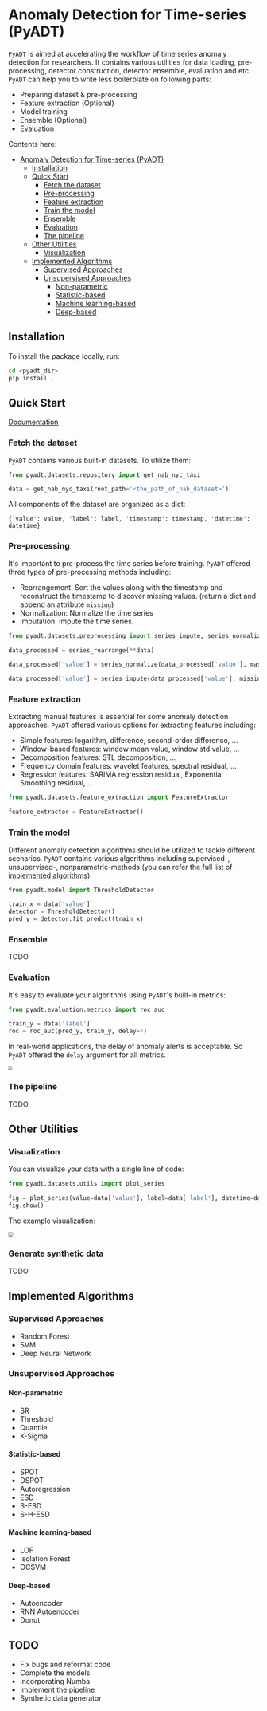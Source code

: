 # Anomaly Detection for Time-series (PyADT)

`PyADT` is aimed at accelerating the workflow of time series anomaly detection for researchers. It contains various utilities for data loading, pre-processing, detector construction, detector ensemble, evaluation and etc. `PyADT` can help you to write less boilerplate on following parts:

- Preparing dataset & pre-processing
- Feature extraction (Optional)
- Model training
- Ensemble (Optional)
- Evaluation

Contents here:

- [Anomaly Detection for Time-series (PyADT)](#anomaly-detection-for-time-series--pyadt-)
  * [Installation](#installation)
  * [Quick Start](#quick-start)
    + [Fetch the dataset](#fetch-the-dataset)
    + [Pre-processing](#pre-processing)
    + [Feature extraction](#feature-extraction)
    + [Train the model](#train-the-model)
    + [Ensemble](#ensemble)
    + [Evaluation](#evaluation)
    + [The pipeline](#the-pipeline)
  * [Other Utilities](#other-utilities)
    + [Visualization](#visualization)
  * [Implemented Algorithms](#implemented-algorithms)
    + [Supervised Approaches](#supervised-approaches)
    + [Unsupervised Approaches](#unsupervised-approaches)
      - [Non-parametric](#non-parametric)
      - [Statistic-based](#statistic-based)
      - [Machine learning-based](#machine-learning-based)
      - [Deep-based](#deep-based)

## Installation
To install the package locally, run:

```bash
cd <pyadt_dir>
pip install .
```

## Quick Start

[Documentation](https://pyadt.readthedocs.io/en/latest/)

### Fetch the dataset

`PyADT` contains various built-in datasets. To utilize them:

```python
from pyadt.datasets.repository import get_nab_nyc_taxi

data = get_nab_nyc_taxi(root_path='<the_path_of_nab_dataset>')
```

All components of the dataset are organized as a dict:

`{'value': value, 'label': label, 'timestamp': timestamp, 'datetime': datetime}`

### Pre-processing

It's important to pre-process the time series before training. `PyADT` offered three types of pre-processing methods including:

- Rearrangement: Sort the values along with the timestamp and reconstruct the timestamp to discover missing values. (return a dict and append an attribute `missing`)
- Normalization: Normalize the time series
- Imputation: Impute the time series.

```python
from pyadt.datasets.preprocessing import series_impute, series_normalize, series_rearrange

data_processed = series_rearrange(**data)

data_processed['value'] = series_normalize(data_processed['value'], mask=data_processed['missing'], method='zscore')

data_processed['value'] = series_impute(data_processed['value'], missing=data_processed['missing'], method='linear')
```

### Feature extraction

Extracting manual features is essential for some anomaly detection approaches. `PyADT` offered various options for extracting features including:

- Simple features: logarithm, difference, second-order difference, ...
- Window-based features: window mean value, window std value, ...
- Decomposition features: STL decomposition, ...
- Frequency domain features: wavelet features, spectral residual, ...
- Regression features: SARIMA regression residual, Exponential Smoothing residual, ...

```python
from pyadt.datasets.feature_extraction import FeatureExtractor

feature_extractor = FeatureExtractor()
```

### Train the model

Different anomaly detection algorithms should be utilized to tackle different scenarios. `PyADT` contains various algorithms including supervised-, unsupervised-, nonparametric-methods (you can refer the full list of [implemented algorithms](#implemented-algorithms)).

```python
from pyadt.model import ThresholdDetector

train_x = data['value']
detector = ThresholdDetector()
pred_y = detector.fit_predict(train_x)
```

### Ensemble

TODO

### Evaluation

It's easy to evaluate your algorithms using `PyADT`'s built-in metrics:

```python
from pyadt.evaluation.metrics import roc_auc

train_y = data['label']
roc = roc_auc(pred_y, train_y, delay=7)
```

In real-world applications, the delay of anomaly alerts is acceptable. So `PyADT` offered the `delay` argument for all metrics.

<img src="https://i.loli.net/2020/08/12/shGMx2QqjcP8tTe.png" style="zoom: 50%;" />

### The pipeline

TODO

## Other Utilities

### Visualization

You can visualize your data with a single line of code:

```python
from pyadt.datasets.utils import plot_series

fig = plot_series(value=data['value'], label=data['label'], datetime=data['datetime'], plot_vline=True)
fig.show()
```

The example visualization:

<img src="https://i.loli.net/2020/08/12/j78NoQsZHtR5lnv.png" style="zoom: 67%;" />

### Generate synthetic data

TODO

## Implemented Algorithms

### Supervised Approaches

- Random Forest
- SVM
- Deep Neural Network

### Unsupervised Approaches

#### Non-parametric

- SR
- Threshold
- Quantile
- K​-Sigma

#### Statistic-based

- SPOT
- DSPOT
- Autoregression
- ESD
- S-ESD
- S-H-ESD

#### Machine learning-based

- LOF
- Isolation Forest
- OCSVM

#### Deep-based

- Autoencoder
- RNN Autoencoder
- Donut

## TODO

- Fix bugs and reformat code
- Complete the models
- Incorporating Numba
- Implement the pipeline
- Synthetic data generator
